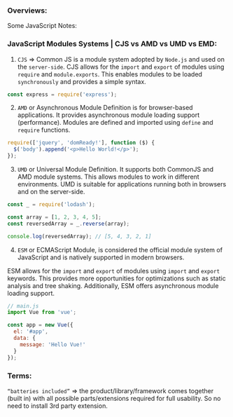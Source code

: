 ### Overviews:
Some JavaScript Notes:

### JavaScript Modules Systems | CJS vs AMD vs UMD vs EMD:

1. `CJS` => Common JS is a module system adopted by `Node.js` and used on the `server-side`. CJS allows for the `import` and `export` of modules using `require` and `module.exports`. This enables modules to be loaded `synchronously` and provides a simple syntax.
```js
const express = require('express');
```

2. `AMD` or Asynchronous Module Definition is for browser-based applications. It provides asynchronous module loading support (performance). Modules are defined and imported using `define` and `require` functions.

```js
require(['jquery', 'domReady!'], function ($) {
  $('body').append('<p>Hello World!</p>');
});
```

3. `UMD` or Universal Module Definition. It supports both CommonJS and AMD module systems. This allows modules to work in different environments. UMD is suitable for applications running both in browsers and on the server-side.

```js
const _ = require('lodash');

const array = [1, 2, 3, 4, 5];
const reversedArray = _.reverse(array);

console.log(reversedArray); // [5, 4, 3, 2, 1]
```

4. `ESM` or ECMAScript Module, is considered the official module system of JavaScript and is natively supported in modern browsers. 

ESM allows for the `import` and `export` of modules using `import` and `export` keywords. This provides more opportunities for optimizations such as static analysis and tree shaking. Additionally, ESM offers asynchronous module loading support.

```js
// main.js
import Vue from 'vue';

const app = new Vue({
  el: '#app',
  data: {
    message: 'Hello Vue!'
  }
});
```

### Terms:
`“batteries included”` => the product/library/framework comes together (built in) with all possible parts/extensions required for full usability. So no need to install 3rd party extension.  